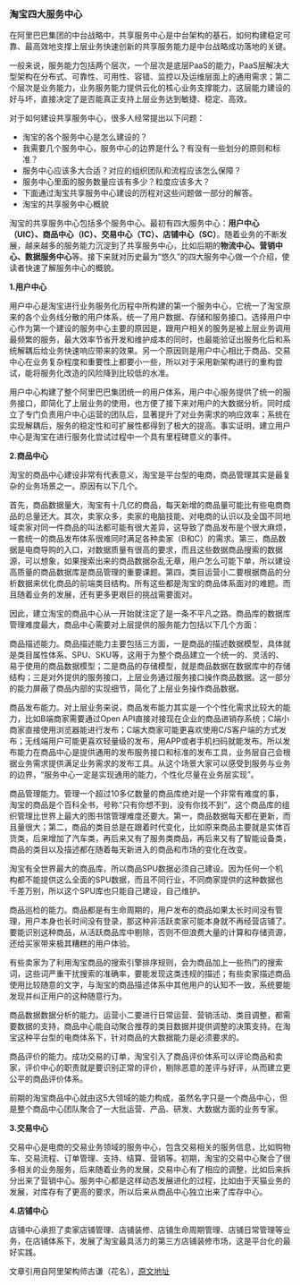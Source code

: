 ### 淘宝四大服务中心

在阿里巴巴集团的中台战略中，共享服务中心是中台架构的基石，如何构建稳定可靠、最高效地支撑上层业务快速创新的共享服务能力是中台战略成功落地的关键。

一般来说，服务能力包括两个层次，一个层次是底层PaaS的能力，PaaS层解决大型架构在分布式、可靠性、可用性、容错、监控以及运维层面上的通用需求；第二个层次是业务能力，业务服务能力提供云化的核心业务支撑能力，这层能力建设的好与坏，直接决定了是否能真正支持上层业务达到敏捷、稳定、高效。

对于如何建设共享服务中心，很多人经常提出以下问题：

- 淘宝的各个服务中心是怎么建设的？
- 我需要几个服务中心，服务中心的边界是什么？有没有一些划分的原则和标准？
- 服务中心应该多大合适？对应的组织团队和流程应该怎么保障？
- 服务中心里面的服务数量应该有多少？粒度应该多大？
- 下面通过淘宝共享服务中心建设的历程对这些问题做一部分的解答。
- 淘宝的共享服务中心概貌

淘宝的共享服务中心包括多个服务中心。最初有四大服务中心：**用户中心（UIC）、商品中心（IC）、交易中心（TC）、店铺中心（SC）**。随着业务的不断发展，越来越多的服务能力沉淀到了共享服务中心，比如后期的**物流中心、营销中心、数据服务中心**等。接下来就对历史最为“悠久”的四大服务中心做一个介绍，使读者快速了解服务中心的概貌。

**1.用户中心**

用户中心是淘宝进行业务服务化历程中所构建的第一个服务中心，它统一了淘宝原来的各个业务线分散的用户体系，统一了用户数据、存储和服务接口。选择用户中心作为第一个建设的服务中心主要的原因是，跟用户相关的服务是被上层业务调用最频繁的服务，最大效率节省开发和维护成本的同时，也最能验证出服务化后和系统解耦后给业务快速响应带来的效果。另一个原因则是用户中心相比于商品、交易中心在业务复杂程度和重要性上都要小一些，所以对于采用新架构进行的重构尝试，能将服务化改造的风险降到比较低的水准。

用户中心构建了整个阿里巴巴集团统一的用户体系，用户中心服务提供了统一的服务接口，即简化了上层业务的使用，也方便了接下来对用户的大数据分析。同时成立了专门负责用户中心运营的团队后，显著提升了对业务需求的响应效率；系统在实现解耦后，服务的稳定性和可扩展性都得到了极大的提高。事实证明，建立用户中心是淘宝在进行服务化尝试过程中一个具有里程碑意义的事件。

**2.商品中心**

淘宝的商品中心建设非常有代表意义，淘宝是平台型的电商，商品管理其实是最复杂的业务场景之一。原因有以下几个。

首先，商品数据量大，淘宝有十几亿的商品，每天新增的商品量可能比有些电商商品的总量还大。其次，卖家众多，卖家的电脑技能、对电商的认识以及全国不同地域卖家对同一件商品的叫法都可能有很大差异，这导致了商品发布是个很大麻烦，一套统一的商品发布体系很难同时满足各种卖家（B和C）的需求。第三，商品数据是电商导购的入口，对数据质量有很高的要求，而且这些数据商品搜索的数据源，可以想象，如果搜索出来的商品数据杂乱无章，用户怎么可能下单，所以建设高质量的商品数据库是商品管理的重要课题。第四，类目运营小二要根据商品的分析数据来优化商品的前端类目结构。所有这些都是淘宝的商品体系面对的难题。而且随着业务的发展，还有更多更艰巨的挑战需要面对。

因此，建立淘宝的商品中心从一开始就注定了是一条不平凡之路。商品库的数据库管理难度最大，商品中心需要对上层提供的服务能力包括以下几个方面：

商品描述能力。商品描述能力主要包括三方面，一是商品的描述数据模型，具体就是类目属性体系、SPU、SKU等，这用于为整个商品建立一个统一的、灵活的、易于使用的商品数据模型；二是商品的存储模型，就是商品数据在数据库中的存储结构；三是对外提供的服务接口，上层业务通过服务接口操作商品数据。这一部分的能力屏蔽了商品内部的实现细节，简化了上层业务操作商品数据。

商品发布能力。对上层业务来说，商品发布能力其实是一个个性化需求比较大的能力，比如B端商家需要通过Open API直接对接现在企业的商品进销存系统；C端小商家直接使用浏览器能进行发布；C端大商家可能更喜欢使用C/S客户端的方式发布；无线端用户可能更喜欢轻量级的发布，用APP或者手机扫码就能发布。所以发布能力在商品中心是提供通用的发布服务接口和标准的发布工具，业务层自己会根据业务需求提供满足业务需求的发布工具。从这个场景大家可以感受到服务与业务的边界，“服务中心一定是实现通用的能力，个性化尽量在业务层实现”。

商品管理能力。管理一个超过10多亿数量的商品库绝对是一个非常有难度的事，淘宝的商品是个百科全书，号称“只有你想不到，没有你找不到”，这个商品库的组织管理比世界上最大的图书馆管理难度还要大。第一，商品数据每天都在更新，而且量很大；第二，商品的类目总是在跟着时代变化，比如原来商品主要就是实体百货类，后来增加了汽车类，再后来又有了服务类商品，再后来又有了智能设备类，商品的类目以及描述都在随着每天新进入的商品和市场的变化在改变。

淘宝有全世界最大的商品库，所以商品SPU数据必须自己建设。因为任何一个机构都不能提供这么全面的SPU数据，而且不同行业，不同商家提供的这种数据也千差万别，所以这个SPU库也只能自己建设，自己维护。

商品巡检的能力。商品都是有生命周期的，用户发布的商品如果太长时间没有管理，用户本身也长时间没有登录，那这种非活跃卖家可能本身就不再经营店铺了。要能识别这种商品，从活跃商品库中剔除，否则不但浪费大量的计算和存储资源，还给买家带来极其糟糕的用户体验。

有些卖家为了利用淘宝商品的搜索引擎排序规则，会为商品加上一些热门的搜索词，这些词严重干扰搜索的准确率，要能发现这类违规的描述；有些卖家描述商品使用比较随意的文字，与淘宝的商品描述体系中其他用户的认知不一致，系统要能发现并纠正用户的这种随意行为。

商品数据数据分析的能力。运营小二要进行日常运营、营销活动、类目调整，都需要数据的支持，商品中心能自动聚合推荐的类目数据并提供调整的决策支持。在淘宝这种平台型的电商体系下，针对商品的大数据能力是必须要求的。

商品评价的能力。成功交易的订单，淘宝引入了商品评价体系可以评论商品和卖家，评价中心的职责就是要识别正常的评价，剔除恶意的差评与好评，从而建立更公平的商品评价体系。

前期的淘宝商品中心就由这5大领域的能力构成，虽然名字只是一个商品中心，但是整个商品中心团队聚合了一大批运营、产品、研发、大数据方面的业务专家。

**3.交易中心**

交易中心是电商的交易业务领域的服务中心，包含交易相关的服务信息，比如购物车、交易流程、订单管理、支持、结算、营销等。初期，淘宝的交易中心聚合了很多相关的业务服务，后来随着业务的发展，交易中心有了相应的调整，比如后来拆分出来了营销中心。服务中心都是这样动态发展进化的过程，比如由于天猫业务的发展，对库存有了更高的要求，所以后来从商品中心独立出来了库存中心。

**4.店铺中心**

店铺中心承担了卖家店铺管理、店铺装修、店铺生命周期管理、店铺日常管理等业务，在店铺体系下，发展了淘宝最具活力的第三方店铺装修市场，这是平台化的最好实践。



文章引用自阿里架构师古谦（花名），[原文地址](https://mp.weixin.qq.com/s/h5RQPO1W9QS1pZBKfyfTYg)